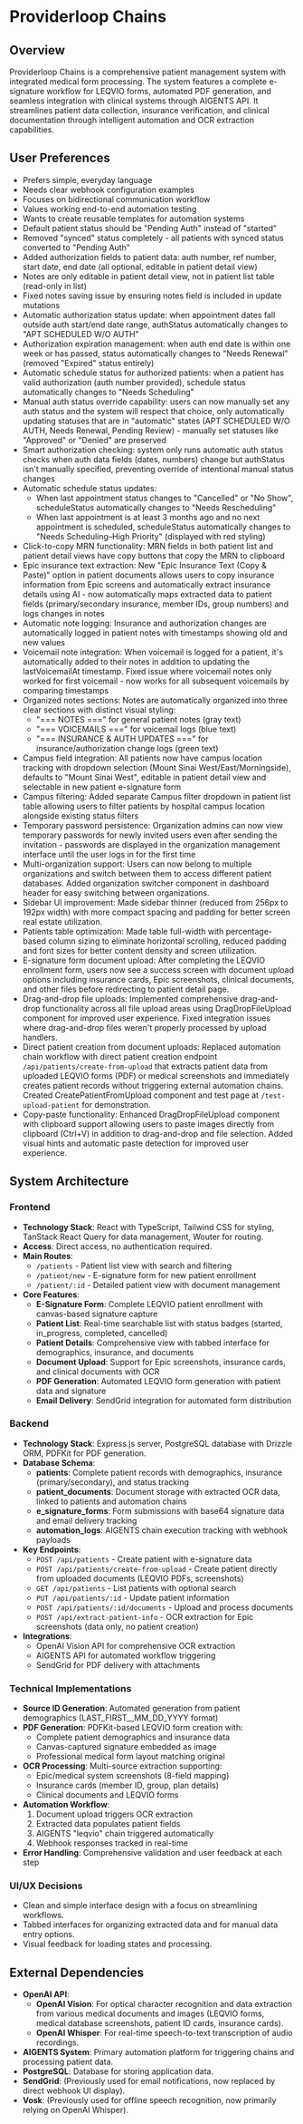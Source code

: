 # Providerloop Chains

## Overview
Providerloop Chains is a comprehensive patient management system with integrated medical form processing. The system features a complete e-signature workflow for LEQVIO forms, automated PDF generation, and seamless integration with clinical systems through AIGENTS API. It streamlines patient data collection, insurance verification, and clinical documentation through intelligent automation and OCR extraction capabilities.

## User Preferences
- Prefers simple, everyday language
- Needs clear webhook configuration examples
- Focuses on bidirectional communication workflow
- Values working end-to-end automation testing
- Wants to create reusable templates for automation systems
- Default patient status should be "Pending Auth" instead of "started"
- Removed "synced" status completely - all patients with synced status converted to "Pending Auth"
- Added authorization fields to patient data: auth number, ref number, start date, end date (all optional, editable in patient detail view)
- Notes are only editable in patient detail view, not in patient list table (read-only in list)
- Fixed notes saving issue by ensuring notes field is included in update mutations
- Automatic authorization status update: when appointment dates fall outside auth start/end date range, authStatus automatically changes to "APT SCHEDULED W/O AUTH"
- Authorization expiration management: when auth end date is within one week or has passed, status automatically changes to "Needs Renewal" (removed "Expired" status entirely)
- Automatic schedule status for authorized patients: when a patient has valid authorization (auth number provided), schedule status automatically changes to "Needs Scheduling"
- Manual auth status override capability: users can now manually set any auth status and the system will respect that choice, only automatically updating statuses that are in "automatic" states (APT SCHEDULED W/O AUTH, Needs Renewal, Pending Review) - manually set statuses like "Approved" or "Denied" are preserved
- Smart authorization checking: system only runs automatic auth status checks when auth data fields (dates, numbers) change but authStatus isn't manually specified, preventing override of intentional manual status changes
- Automatic schedule status updates:
  - When last appointment status changes to "Cancelled" or "No Show", scheduleStatus automatically changes to "Needs Rescheduling"
  - When last appointment is at least 3 months ago and no next appointment is scheduled, scheduleStatus automatically changes to "Needs Scheduling–High Priority" (displayed with red styling)
- Click-to-copy MRN functionality: MRN fields in both patient list and patient detail views have copy buttons that copy the MRN to clipboard
- Epic insurance text extraction: New "Epic Insurance Text (Copy & Paste)" option in patient documents allows users to copy insurance information from Epic screens and automatically extract insurance details using AI - now automatically maps extracted data to patient fields (primary/secondary insurance, member IDs, group numbers) and logs changes in notes
- Automatic note logging: Insurance and authorization changes are automatically logged in patient notes with timestamps showing old and new values
- Voicemail note integration: When voicemail is logged for a patient, it's automatically added to their notes in addition to updating the lastVoicemailAt timestamp. Fixed issue where voicemail notes only worked for first voicemail - now works for all subsequent voicemails by comparing timestamps
- Organized notes sections: Notes are automatically organized into three clear sections with distinct visual styling:
  - "=== NOTES ===" for general patient notes (gray text)
  - "=== VOICEMAILS ===" for voicemail logs (blue text)  
  - "=== INSURANCE & AUTH UPDATES ===" for insurance/authorization change logs (green text)
- Campus field integration: All patients now have campus location tracking with dropdown selection (Mount Sinai West/East/Morningside), defaults to "Mount Sinai West", editable in patient detail view and selectable in new patient e-signature form
- Campus filtering: Added separate Campus filter dropdown in patient list table allowing users to filter patients by hospital campus location alongside existing status filters
- Temporary password persistence: Organization admins can now view temporary passwords for newly invited users even after sending the invitation - passwords are displayed in the organization management interface until the user logs in for the first time
- Multi-organization support: Users can now belong to multiple organizations and switch between them to access different patient databases. Added organization switcher component in dashboard header for easy switching between organizations.
- Sidebar UI improvement: Made sidebar thinner (reduced from 256px to 192px width) with more compact spacing and padding for better screen real estate utilization.
- Patients table optimization: Made table full-width with percentage-based column sizing to eliminate horizontal scrolling, reduced padding and font sizes for better content density and screen utilization.
- E-signature form document upload: After completing the LEQVIO enrollment form, users now see a success screen with document upload options including insurance cards, Epic screenshots, clinical documents, and other files before redirecting to patient detail page.
- Drag-and-drop file uploads: Implemented comprehensive drag-and-drop functionality across all file upload areas using DragDropFileUpload component for improved user experience. Fixed integration issues where drag-and-drop files weren't properly processed by upload handlers.
- Direct patient creation from document uploads: Replaced automation chain workflow with direct patient creation endpoint `/api/patients/create-from-upload` that extracts patient data from uploaded LEQVIO forms (PDF) or medical screenshots and immediately creates patient records without triggering external automation chains. Created CreatePatientFromUpload component and test page at `/test-upload-patient` for demonstration.
- Copy-paste functionality: Enhanced DragDropFileUpload component with clipboard support allowing users to paste images directly from clipboard (Ctrl+V) in addition to drag-and-drop and file selection. Added visual hints and automatic paste detection for improved user experience.

## System Architecture

### Frontend
- **Technology Stack**: React with TypeScript, Tailwind CSS for styling, TanStack React Query for data management, Wouter for routing.
- **Access**: Direct access, no authentication required.
- **Main Routes**:
    - `/patients` - Patient list view with search and filtering
    - `/patient/new` - E-signature form for new patient enrollment
    - `/patient/:id` - Detailed patient view with document management
- **Core Features**:
    - **E-Signature Form**: Complete LEQVIO patient enrollment with canvas-based signature capture
    - **Patient List**: Real-time searchable list with status badges (started, in_progress, completed, cancelled)
    - **Patient Details**: Comprehensive view with tabbed interface for demographics, insurance, and documents
    - **Document Upload**: Support for Epic screenshots, insurance cards, and clinical documents with OCR
    - **PDF Generation**: Automated LEQVIO form generation with patient data and signature
    - **Email Delivery**: SendGrid integration for automated form distribution

### Backend
- **Technology Stack**: Express.js server, PostgreSQL database with Drizzle ORM, PDFKit for PDF generation.
- **Database Schema**: 
    - **patients**: Complete patient records with demographics, insurance (primary/secondary), and status tracking
    - **patient_documents**: Document storage with extracted OCR data, linked to patients and automation chains
    - **e_signature_forms**: Form submissions with base64 signature data and email delivery tracking
    - **automation_logs**: AIGENTS chain execution tracking with webhook payloads
- **Key Endpoints**:
    - `POST /api/patients` - Create patient with e-signature data
    - `POST /api/patients/create-from-upload` - Create patient directly from uploaded documents (LEQVIO PDFs, screenshots)
    - `GET /api/patients` - List patients with optional search
    - `PUT /api/patients/:id` - Update patient information
    - `POST /api/patients/:id/documents` - Upload and process documents
    - `POST /api/extract-patient-info` - OCR extraction for Epic screenshots (data only, no patient creation)
- **Integrations**: 
    - OpenAI Vision API for comprehensive OCR extraction
    - AIGENTS API for automated workflow triggering
    - SendGrid for PDF delivery with attachments

### Technical Implementations
- **Source ID Generation**: Automated generation from patient demographics (LAST_FIRST__MM_DD_YYYY format)
- **PDF Generation**: PDFKit-based LEQVIO form creation with:
    - Complete patient demographics and insurance data
    - Canvas-captured signature embedded as image
    - Professional medical form layout matching original
- **OCR Processing**: Multi-source extraction supporting:
    - Epic/medical system screenshots (8-field mapping)
    - Insurance cards (member ID, group, plan details)
    - Clinical documents and LEQVIO forms
- **Automation Workflow**:
    1. Document upload triggers OCR extraction
    2. Extracted data populates patient fields
    3. AIGENTS "leqvio" chain triggered automatically
    4. Webhook responses tracked in real-time
- **Error Handling**: Comprehensive validation and user feedback at each step

### UI/UX Decisions
- Clean and simple interface design with a focus on streamlining workflows.
- Tabbed interfaces for organizing extracted data and for manual data entry options.
- Visual feedback for loading states and processing.

## External Dependencies

- **OpenAI API**:
    - **OpenAI Vision**: For optical character recognition and data extraction from various medical documents and images (LEQVIO forms, medical database screenshots, patient ID cards, insurance cards).
    - **OpenAI Whisper**: For real-time speech-to-text transcription of audio recordings.
- **AIGENTS System**: Primary automation platform for triggering chains and processing patient data.
- **PostgreSQL**: Database for storing application data.
- **SendGrid**: (Previously used for email notifications, now replaced by direct webhook UI display).
- **Vosk**: (Previously used for offline speech recognition, now primarily relying on OpenAI Whisper).
